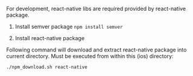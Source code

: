 For development, react-native libs are required provided by react-native package.

1. Install semver package
`npm install semver`

2. Install react-native package

Following command will download and extract react-native package into current directory.
Must be executed from within this (ios) directory:

`./npm_download.sh react-native`
